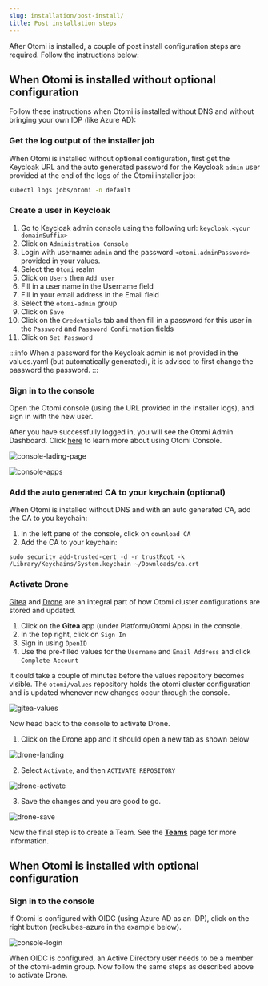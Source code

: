 ```yaml
---
slug: installation/post-install/
title: Post installation steps
---
```


After Otomi is installed, a couple of post install configuration steps are required. Follow the instructions below:

## When Otomi is installed without optional configuration

Follow these instructions when Otomi is installed without DNS and without bringing your own IDP (like Azure AD):

### Get the log output of the installer job

When Otomi is installed without optional configuration, first get the Keycloak URL and the auto generated password for the Keycloak `admin` user provided at the end of the logs of the Otomi installer job:

```bash
kubectl logs jobs/otomi -n default
```

### Create a user in Keycloak

1. Go to Keycloak admin console using the following url: `keycloak.<your domainSuffix>`
2. Click on `Administration Console`
3. Login with username: `admin` and the password `<otomi.adminPassword>` provided in your values.
4. Select the `Otomi` realm
5. Click on `Users` then `Add user` 
6. Fill in a user name in the Username field
7. Fill in your email address in the Email field
8. Select the `otomi-admin` group
9. Click on `Save`
10. Click on the `Credentials` tab and then fill in a password for this user in the `Password` and `Password Confirmation` fields
11. Click on `Set Password`

:::info
When a password for the Keycloak admin is not provided in the values.yaml (but automatically generated), it is advised to first change the password the password.
:::

### Sign in to the console

Open the Otomi console (using the URL provided in the installer logs), and sign in with the new user.

After you have successfully logged in, you will see the Otomi Admin Dashboard. Click [here](/docs/console) to learn more about using Otomi Console.

![console-lading-page](img/console-landing-page.png)

![console-apps](img/console-apps.png)


### Add the auto generated CA to your keychain (optional)

When Otomi is installed without DNS and with an auto generated CA, add the CA to you keychain:

1. In the left pane of the console, click on `download CA`
2. Add the CA to your keychain:

```
sudo security add-trusted-cert -d -r trustRoot -k /Library/Keychains/System.keychain ~/Downloads/ca.crt
```

### Activate Drone

[Gitea](https://gitea.io/en-us/) and [Drone](https://www.drone.io/) are an integral part of how Otomi cluster configurations are stored and updated. 

1. Click on the **Gitea** app (under Platform/Otomi Apps) in the console. 
2. In the top right, click on `Sign In`
3. Sign in using `OpenID`
4. Use the pre-filled values for the `Username` and `Email Address` and click `Complete Account`

It could take a couple of minutes before the values repository becomes visible. The `otomi/values` repository holds the otomi cluster configuration and is updated whenever new changes occur through the console.

![gitea-values](img/gitea-values.png)

Now head back to the console to activate Drone.

1. Click on the Drone app and it should open a new tab as shown below

![drone-landing](img/drone-landing.png)

2. Select `Activate`, and then `ACTIVATE REPOSITORY`

![drone-activate](img/drone-activate.png)

3. Save the changes and you are good to go.

![drone-save](img/drone-save.png)

Now the final step is to create a Team. See the **[Teams](/docs/console/teams)** page for more information.

## When Otomi is installed with optional configuration

### Sign in to the console

If Otomi is configured with OIDC (using Azure AD as an IDP), click on the right button (redkubes-azure in the example below). 

![console-login](img/console-login.png)

When OIDC is configured, an Active Directory user needs to be a member of the otomi-admin group. Now follow the same steps as described above to activate Drone.
